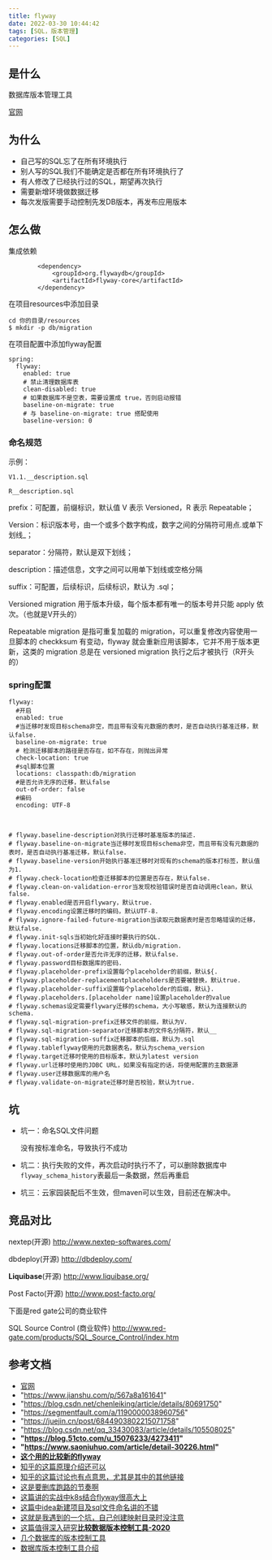 ```yaml
---
title: flyway
date: 2022-03-30 10:44:42
tags: [SQL，版本管理]
categories: [SQL]
---
```


## 是什么

数据库版本管理工具

[官网](https://flywaydb.org/)

## 为什么

* 自己写的SQL忘了在所有环境执行
* 别人写的SQL我们不能确定是否都在所有环境执行了
* 有人修改了已经执行过的SQL，期望再次执行
* 需要新增环境做数据迁移
* 每次发版需要手动控制先发DB版本，再发布应用版本

## 怎么做

集成依赖
````
        <dependency>
            <groupId>org.flywaydb</groupId>
            <artifactId>flyway-core</artifactId>
        </dependency>

````

在项目resources中添加目录

````
cd 你的目录/resources
$ mkdir -p db/migration

````

在项目配置中添加flyway配置
````
spring:
  flyway:
    enabled: true
    # 禁止清理数据库表
    clean-disabled: true
    # 如果数据库不是空表，需要设置成 true，否则启动报错
    baseline-on-migrate: true
    # 与 baseline-on-migrate: true 搭配使用
    baseline-version: 0

````



### 命名规范

示例：

````
V1.1.__description.sql
  
R__description.sql
````

prefix：可配置，前缀标识，默认值 V 表示 Versioned，R 表示 Repeatable；

Version：标识版本号，由一个或多个数字构成，数字之间的分隔符可用点.或单下划线_；

separator：分隔符，默认是双下划线；

description：描述信息，文字之间可以用单下划线或空格分隔

suffix：可配置，后续标识，后续标识，默认为 .sql；

Versioned migration 用于版本升级，每个版本都有唯一的版本号并只能 apply 依次。（也就是V开头的）

Repeatable migration 是指可重复加载的 migration，可以重复修改内容使用一旦脚本的 checkksum 有变动，flyway 就会重新应用该脚本，它并不用于版本更新，这类的 migration 总是在 versioned migration 执行之后才被执行（R开头的）

### spring配置

````
flyway:
  #开启
  enabled: true
  #当迁移时发现目标schema非空，而且带有没有元数据的表时，是否自动执行基准迁移，默认false.
  baseline-on-migrate: true
  # 检测迁移脚本的路径是否存在，如不存在，则抛出异常
  check-location: true
  #sql脚本位置
  locations: classpath:db/migration
  #是否允许无序的迁移，默认false
  out-of-order: false
  #编码
  encoding: UTF-8
  
  
  
# flyway.baseline-description对执行迁移时基准版本的描述.
# flyway.baseline-on-migrate当迁移时发现目标schema非空，而且带有没有元数据的表时，是否自动执行基准迁移，默认false.
# flyway.baseline-version开始执行基准迁移时对现有的schema的版本打标签，默认值为1.
# flyway.check-location检查迁移脚本的位置是否存在，默认false.
# flyway.clean-on-validation-error当发现校验错误时是否自动调用clean，默认false.
# flyway.enabled是否开启flywary，默认true.
# flyway.encoding设置迁移时的编码，默认UTF-8.
# flyway.ignore-failed-future-migration当读取元数据表时是否忽略错误的迁移，默认false.
# flyway.init-sqls当初始化好连接时要执行的SQL.
# flyway.locations迁移脚本的位置，默认db/migration.
# flyway.out-of-order是否允许无序的迁移，默认false.
# flyway.password目标数据库的密码.
# flyway.placeholder-prefix设置每个placeholder的前缀，默认${.
# flyway.placeholder-replacementplaceholders是否要被替换，默认true.
# flyway.placeholder-suffix设置每个placeholder的后缀，默认}.
# flyway.placeholders.[placeholder name]设置placeholder的value
# flyway.schemas设定需要flywary迁移的schema，大小写敏感，默认为连接默认的schema.
# flyway.sql-migration-prefix迁移文件的前缀，默认为V.
# flyway.sql-migration-separator迁移脚本的文件名分隔符，默认__
# flyway.sql-migration-suffix迁移脚本的后缀，默认为.sql
# flyway.tableflyway使用的元数据表名，默认为schema_version
# flyway.target迁移时使用的目标版本，默认为latest version
# flyway.url迁移时使用的JDBC URL，如果没有指定的话，将使用配置的主数据源
# flyway.user迁移数据库的用户名
# flyway.validate-on-migrate迁移时是否校验，默认为true.

````

## 坑

* 坑一：命名SQL文件问题

  没有按标准命名，导致执行不成功
* 坑二：执行失败的文件，再次启动时执行不了，可以删除数据库中`flyway_schema_history`表最后一条数据，然后再重启

* 坑三：云家园装配后不生效，但maven可以生效，目前还在解决中。


## 竞品对比


nextep(开源)
http://www.nextep-softwares.com/

dbdeploy(开源)
http://dbdeploy.com/

**Liquibase**(开源)
http://www.liquibase.org/

Post Facto(开源)
http://www.post-facto.org/


下面是red gate公司的商业软件

SQL Source Control (商业软件)
http://www.red-gate.com/products/SQL_Source_Control/index.htm


## 参考文档
* [官网](https://flywaydb.org)
* "https://www.jianshu.com/p/567a8a161641"
* "https://blog.csdn.net/chenleiking/article/details/80691750"
* "https://segmentfault.com/a/1190000038960756"
* "https://juejin.cn/post/6844903802215071758"
* "https://blog.csdn.net/qq_33430083/article/details/105508025"
* **"https://blog.51cto.com/u_15076233/4273411"**
* **"https://www.saoniuhuo.com/article/detail-30226.html"**
* [**这个用的比较新的flyway**](https://blog.51cto.com/javastack/2967527)
* [知乎的这篇原理介绍还可以](https://zhuanlan.zhihu.com/p/63513168)
* [知乎的这篇讨论也有点意思，尤其是其中的其他链接](https://www.zhihu.com/question/41782437/answer/1242972612)
* [这是要删库跑路的节奏啊](https://zhuanlan.zhihu.com/p/51170727)
* [这篇讲的实战中k8s结合flyway很高大上](https://zhuanlan.zhihu.com/p/334650852)
* [这篇中idea新建项目及sql文件命名讲的不错](https://blog.csdn.net/zxd1435513775/article/details/104392489)
* [这就是我遇到的一个坑，自己创建映射目录时没注意](https://stackoverflow.com/questions/55328817/flyway-cant-find-classpathdb-migrations)
* [这篇值得深入研究**比较数据版本控制工具-2020**](https://www.diglog.com/story/1032583.html)
* [几个数据库的版本控制工具](https://www.cnblogs.com/harrychinese/archive/2011/03/20/some_database_version_control_tool.html)
* [数据库版本控制工具介绍](https://www.shangmayuan.com/a/54e27b8f31f740a9a95de09c.html)
